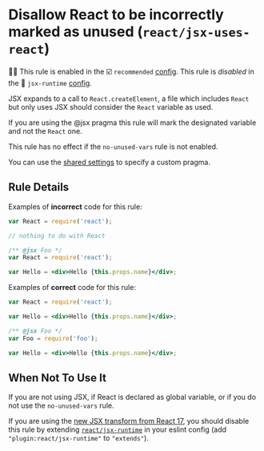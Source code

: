# Disallow React to be incorrectly marked as unused (`react/jsx-uses-react`)

💼🚫 This rule is enabled in the ☑️ `recommended` [config](https://github.com/jsx-eslint/eslint-plugin-react/#shareable-configs). This rule is _disabled_ in the 🏃 `jsx-runtime` [config](https://github.com/jsx-eslint/eslint-plugin-react/#shareable-configs).

<!-- end auto-generated rule header -->

JSX expands to a call to `React.createElement`, a file which includes `React`
but only uses JSX should consider the `React` variable as used.

If you are using the @jsx pragma this rule will mark the designated variable and not the `React` one.

This rule has no effect if the `no-unused-vars` rule is not enabled.

You can use the [shared settings](/README.md#configuration) to specify a custom pragma.

## Rule Details

Examples of **incorrect** code for this rule:

```js
var React = require('react');

// nothing to do with React
```

```jsx
/** @jsx Foo */
var React = require('react');

var Hello = <div>Hello {this.props.name}</div>;
```

Examples of **correct** code for this rule:

```jsx
var React = require('react');

var Hello = <div>Hello {this.props.name}</div>;
```

```jsx
/** @jsx Foo */
var Foo = require('foo');

var Hello = <div>Hello {this.props.name}</div>;
```

## When Not To Use It

If you are not using JSX, if React is declared as global variable, or if you do not use the `no-unused-vars` rule.

If you are using the [new JSX transform from React 17](https://reactjs.org/blog/2020/09/22/introducing-the-new-jsx-transform.html#removing-unused-react-imports), you should disable this rule by extending [`react/jsx-runtime`](https://github.com/jsx-eslint/eslint-plugin-react/blob/HEAD/index.js#L163-L176) in your eslint config (add `"plugin:react/jsx-runtime"` to `"extends"`).
